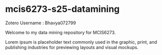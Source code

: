 # mcis6273-s25-datamining

Zotero Username : Bhavya072799  

Welcome to my data mining repository for MCIS6273.  

Lorem ipsum is placeholder text commonly used in the graphic, print, and publishing industries for previewing layouts and visual mockups.
